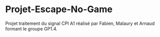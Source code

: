 # Projet-Escape-No-Game
Projet traitement du signal CPI A1 réalisé par Fabien, Malaury et Arnaud formant le groupe GP1.4.
